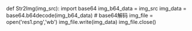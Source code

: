 def Str2Img(img_src):
    import base64
    img_b64_data = img_src
    img_data = base64.b64decode(img_b64_data)  # base64解码
    img_file = open('res1.png','wb')
    img_file.write(img_data)
    img_file.close()
